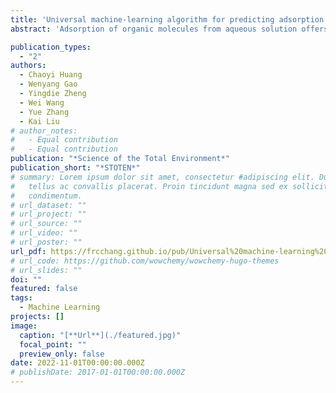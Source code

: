 ```yaml
---
title: 'Universal machine-learning algorithm for predicting adsorption performance of organic molecules based on limited data set: importance of feature description'
abstract: 'Adsorption of organic molecules from aqueous solution offers a simple and effective method for their removal. Recently, there have been several attempts to apply machine learning (ML) for this problem. To this end, polyparameter linear free energy relationships (pp-LFERs) were employed, and poor prediction results were observed outside model applicability domain of pp-LFERs. In this study, we improved the applicability of ML methods by adopting a chemicalstructure (CS) based approach. We used the prediction of adsorption of organic molecules on carbon-based adsorbents as an example. Our results show that this approach can fully differentiate the structural differences between any organic molecules, while providing significant information that is relevant to their interaction with the adsorbents. We compared two CS feature descriptors: 3D-coordination and simplified molecular-input line-entry system (SMILES). We then built CS-ML models based on neural networks (NN) and extreme gradient boosting (XGB). They all outperformed pp-LFERs based models and are capable to accurately predict adsorption isotherm of isomers with similar physiochemical properties such as chiral molecules, even though they are trained with achiral molecules and racemates. We found for predicting adsorption isotherm, XGB shows better performance than NN, and 3D-coordinations allow effective differentiation between organic molecules.'

publication_types:
  - "2"
authors:
  - Chaoyi Huang
  - Wenyang Gao
  - Yingdie Zheng
  - Wei Wang
  - Yue Zhang
  - Kai Liu
# author_notes:
#   - Equal contribution
#   - Equal contribution
publication: "*Science of the Total Environment*"
publication_short: "*STOTEN*"
# summary: Lorem ipsum dolor sit amet, consectetur #adipiscing elit. Duis posuere
#   tellus ac convallis placerat. Proin tincidunt magna sed ex sollicitudin
#   condimentum.
# url_dataset: ""
# url_project: ""
# url_source: ""
# url_video: ""
# url_poster: ""
url_pdf: https://frcchang.github.io/pub/Universal%20machine-learning%20algorithm.pdf
# url_code: https://github.com/wowchemy/wowchemy-hugo-themes
# url_slides: ""
doi: ""
featured: false
tags:
  - Machine Learning
projects: []
image:
  caption: "[**Url**](./featured.jpg)"
  focal_point: ""
  preview_only: false
date: 2022-11-01T00:00:00.000Z
# publishDate: 2017-01-01T00:00:00.000Z
---
```

